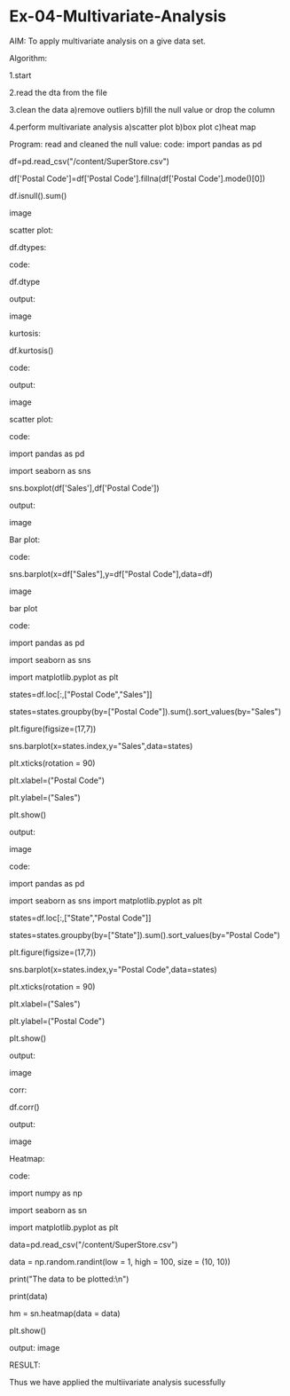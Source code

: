 # Ex-04-Multivariate-Analysis

AIM: To apply multivariate analysis on a give data set.

Algorithm:

1.start

2.read the dta from the file

3.clean the data a)remove outliers b)fill the null value or drop the column

4.perform multivariate analysis a)scatter plot b)box plot c)heat map

Program: read and cleaned the null value: code: import pandas as pd

df=pd.read_csv("/content/SuperStore.csv")

df['Postal Code']=df['Postal Code'].fillna(df['Postal Code'].mode()[0])

df.isnull().sum()

image

scatter plot:

df.dtypes:

code:

df.dtype

output:

image

kurtosis:

df.kurtosis()

code:

output:

image

scatter plot:

code:

import pandas as pd

import seaborn as sns

sns.boxplot(df['Sales'],df['Postal Code'])

output:

image

Bar plot:

code:

sns.barplot(x=df["Sales"],y=df["Postal Code"],data=df)

image

bar plot

code:

import pandas as pd

import seaborn as sns

import matplotlib.pyplot as plt

states=df.loc[:,["Postal Code","Sales"]]

states=states.groupby(by=["Postal Code"]).sum().sort_values(by="Sales")

plt.figure(figsize=(17,7))

sns.barplot(x=states.index,y="Sales",data=states)

plt.xticks(rotation = 90)

plt.xlabel=("Postal Code")

plt.ylabel=("Sales")

plt.show()

output:

image

code:

import pandas as pd

import seaborn as sns import matplotlib.pyplot as plt

states=df.loc[:,["State","Postal Code"]]

states=states.groupby(by=["State"]).sum().sort_values(by="Postal Code")

plt.figure(figsize=(17,7))

sns.barplot(x=states.index,y="Postal Code",data=states)

plt.xticks(rotation = 90)

plt.xlabel=("Sales")

plt.ylabel=("Postal Code")

plt.show()

output:

image

corr:

df.corr()

output:

image

Heatmap:

code:

import numpy as np

import seaborn as sn

import matplotlib.pyplot as plt

data=pd.read_csv("/content/SuperStore.csv")

data = np.random.randint(low = 1, high = 100, size = (10, 10))

print("The data to be plotted:\n")

print(data)

hm = sn.heatmap(data = data)

plt.show()

output: image

RESULT:

Thus we have applied the multiivariate analysis sucessfully
